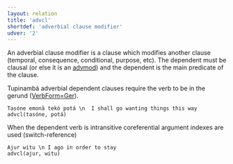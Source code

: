 ```yaml
---
layout: relation
title: 'advcl'
shortdef: 'adverbial clause modifier'
udver: '2'
---
```


An adverbial clause modifier is a clause which modifies another clause 
(temporal, consequence, conditional, purpose, etc).
The dependent must be clausal (or else it is an [advmod]())
and the dependent is the main predicate of the clause.

Tupinambá adverbial dependent clauses require the verb to be in the gerund ([VerbForm=Ger](https://universaldependencies.org/u/feat/VerbForm.html#Ger)).

~~~ sdparse
Tasóne emonã tekó potá \n  I shall go wanting things this way
advcl(tasóne, potá)
~~~

When the dependent verb is intransitive coreferential argument indexes are used (switch-reference)

~~~ sdparse
Ajur witu \n I ago in order to stay
advcl(ajur, witu)
~~~




<!-- Interlanguage links updated Ne 5. května 2024, 18:20:32 CEST -->
